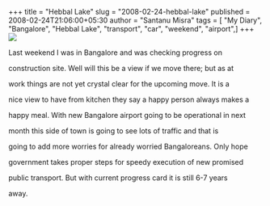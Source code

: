 +++
title = "Hebbal Lake"
slug = "2008-02-24-hebbal-lake"
published = 2008-02-24T21:06:00+05:30
author = "Santanu Misra"
tags = [ "My Diary", "Bangalore", "Hebbal Lake", "transport", "car", "weekend", "airport",]
+++
[![](../images/thumbnails/2008-02-24-hebbal-lake-future-320.jpg)](../images/2008-02-24-hebbal-lake-future-320.jpg)

Last weekend I was in Bangalore and was checking progress on
construction site. Well will this be a view if we move there; but as at
work things are not yet crystal clear for the upcoming move. It is a
nice view to have from kitchen they say a happy person always makes a
happy meal. With new Bangalore airport going to be operational in next
month this side of town is going to see lots of traffic and that is
going to add more worries for already worried Bangaloreans. Only hope
government takes proper steps for speedy execution of new promised
public transport. But with current progress card it is still 6-7 years
away.

